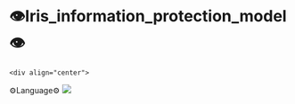 # 👁️Iris_information_protection_model 👁️

	<div align="center">
 ⚙️Language⚙️
	<img src="https://img.shields.io/badge/python-3776AB?style=flat&logo=python&logoColor=white" />
</div>
